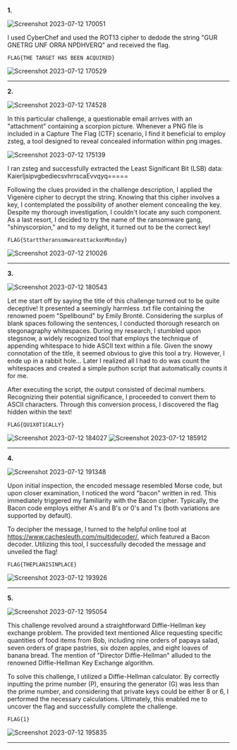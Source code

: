 **1.**

![Screenshot 2023-07-12 170051](https://github.com/Chikao28/CTF-Capture-The-Flag-Writeups/assets/90115832/97c82ade-f84f-4f5e-a5fe-6b18a04058d4)

I used CyberChef and used the ROT13 cipher to dedode the string "GUR GNETRG UNF ORRA NPDHVERQ" and received the flag.

`FLAG{THE TARGET HAS BEEN ACQUIRED}`

![Screenshot 2023-07-12 170529](https://github.com/Chikao28/CTF-Capture-The-Flag-Writeups/assets/90115832/06eb5ee2-f7e4-431c-bbd6-b852da7beb4c)

----------------------------------------------------------------------------------------------------------------------------------------------------

**2.**

![Screenshot 2023-07-12 174528](https://github.com/Chikao28/CTF-Capture-The-Flag-Writeups/assets/90115832/576b79d7-5006-4a2e-aeab-32b178c6d0c9)

In this particular challenge, a questionable email arrives with an "attachment" containing a scorpion picture. Whenever a PNG file is included in a Capture The Flag (CTF) scenario, I find it beneficial to employ zsteg, a tool designed to reveal concealed information within png images.


![Screenshot 2023-07-12 175139](https://github.com/Chikao28/CTF-Capture-The-Flag-Writeups/assets/90115832/22fdcf72-eb8a-4b6f-8c78-2b8251dae559)

I ran zsteg and successfully extracted the Least Significant Bit (LSB) data: KaierljsipvgbediecsvhrrscaEvvqyq=====

Following the clues provided in the challenge description, I applied the Vigenère cipher to decrypt the string. Knowing that this cipher involves a key, I contemplated the possibility of another element concealing the key. Despite my thorough investigation, I couldn't locate any such component. As a last resort, I decided to try the name of the ransomware gang, "shinyscorpion," and to my delight, it turned out to be the correct key!

`FLAG{StarttheransomwareattackonMonday}`

![Screenshot 2023-07-12 210026](https://github.com/Chikao28/CTF-Capture-The-Flag-Writeups/assets/90115832/11a55ff6-17c1-4119-9de8-023f8c361c14)

---------------------------------------------------------------------------------------------------------------------------------------------------------

**3.**

![Screenshot 2023-07-12 180543](https://github.com/Chikao28/CTF-Capture-The-Flag-Writeups/assets/90115832/e0615219-77df-49f6-9b01-bc35efc9c3e1)

Let me start off by saying the title of this challenge turned out to be quite deceptive! It presented a seemingly harmless .txt file containing the renowned poem "Spellbound" by Emily Brontë.
Considering the surplus of blank spaces following the sentences, I conducted thorough research on stegonagraphy whitespaces. During my research, I stumbled upon stegsnow, a widely recognized tool that employs the technique of appending whitespace to hide ASCII text within a file. Given the snowy connotation of the title, it seemed obvious to give this tool a try. However, I ende up in a rabbit hole... Later I realized all I had to do was count the whitespaces and created a simple puthon script that automatically counts it for me.

After executing the script, the output consisted of decimal numbers. Recognizing their potential significance, I proceeded to convert them to ASCII characters. Through this conversion process, I discovered the flag hidden within the text!

`FLAG{QU1X0T1CALLY}`

![Screenshot 2023-07-12 184027](https://github.com/Chikao28/CTF-Capture-The-Flag-Writeups/assets/90115832/e4ffc565-a0db-40db-8298-defbc7f8b0c7)
![Screenshot 2023-07-12 185912](https://github.com/Chikao28/CTF-Capture-The-Flag-Writeups/assets/90115832/d6b1b109-f32b-41b9-9941-4ea1eb027275)

------------------------------------------------------------------------------------------------------------------------------------------------------------

**4.**

![Screenshot 2023-07-12 191348](https://github.com/Chikao28/CTF-Capture-The-Flag-Writeups/assets/90115832/40bf10d4-6760-4eff-a27a-b93c5ccdb7f4)

Upon initial inspection, the encoded message resembled Morse code, but upon closer examination, I noticed the word "bacon" written in red. This immediately triggered my familiarity with the Bacon cipher. Typically, the Bacon code employs either A's and B's or 0's and 1's (both variations are supported by default).

To decipher the message, I turned to the helpful online tool at https://www.cachesleuth.com/multidecoder/, which featured a Bacon decoder. Utilizing this tool, I successfully decoded the message and unveiled the flag!

`FLAG{THEPLANISINPLACE}`

![Screenshot 2023-07-12 193926](https://github.com/Chikao28/CTF-Capture-The-Flag-Writeups/assets/90115832/dc76e713-e4d0-4ff7-8f44-e31069b0bc70)

--------------------------------------------------------------------------------------------------------------------------------------------------------------------

**5.**

![Screenshot 2023-07-12 195054](https://github.com/Chikao28/CTF-Capture-The-Flag-Writeups/assets/90115832/e6916275-497c-4bf3-ba32-6989a3e8482b)

This challenge revolved around a straightforward Diffie-Hellman key exchange problem. The provided text mentioned Alice requesting specific quantities of food items from Bob, including nine orders of papaya salad, seven orders of grape pastries, six dozen apples, and eight loaves of banana bread. The mention of "Director Diffie-Hellman" alluded to the renowned Diffie-Hellman Key Exchange algorithm.

To solve this challenge, I utilized a Diffie-Hellman calculator. By correctly inputting the prime number (P), ensuring the generator (G) was less than the prime number, and considering that private keys could be either 8 or 6, I performed the necessary calculations. Ultimately, this enabled me to uncover the flag and successfully complete the challenge.

`FLAG{1}`

![Screenshot 2023-07-12 195835](https://github.com/Chikao28/CTF-Capture-The-Flag-Writeups/assets/90115832/8ccb631b-1c3b-4ae3-b1b9-95055667164a)

-------------------------------------------------------------------------------------------------------------------------------------------------------------------




